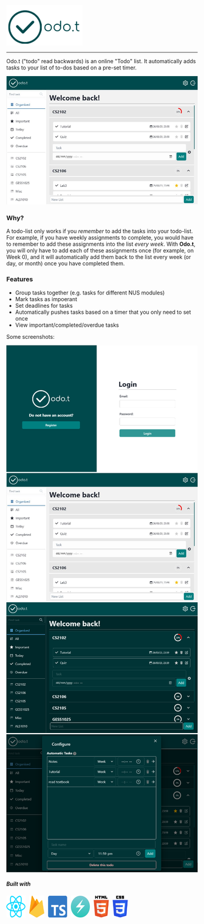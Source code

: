 <img src="/public/logoWhite.png" width="200px" />

<hr>

Odo.t ("todo" read backwards) is an online "Todo" list. It automatically adds tasks to your list of to-dos based on a pre-set timer.

![organised](/public/snapshots/snapshotOrganised.PNG)

### Why?

A todo-list only works if you _remember_ to add the tasks into your todo-list. For example, if you have weekly assignments to complete, you would have to remember to add these assignments into the list _every week_. With **Odo.t**, you will only have to add each of these assignments once (for example, on Week 0), and it will automatically add them back to the list every week (or day, or month) once you have completed them.

### Features

- Group tasks together (e.g. tasks for different NUS modules)
- Mark tasks as impoerant
- Set deadlines for tasks
- Automatically pushes tasks based on a timer that you only need to set once
- View important/completed/overdue tasks

Some screenshots:

<img src="/public/snapshots/snapshotLogin.PNG"  width="600px"/>
<img src="/public/snapshots/snapshotOrganised.PNG" width="600px"/>
 <img src="/public/snapshots/snapshotDarkTheme.PNG" width="600px"/>
<img src="/public/snapshots/snapshotSettings.PNG"  width="600px"  />

##### Built with

<div style="display: flex; flex-direction: row; gap: 10px">
  <img src="/public/logos/react.svg" width="50px" />
  <img src="/public/logos/firebase.svg" width="40px" />
  <img src="/public/logos/typescript-icon.svg" width="50px" />
  <img src="/public/logos/chakraui.jpg" width="50px" />
  <img src="/public/logos/html-5.svg" width="40px" />
  <img src="/public/logos/css-3.svg" width="40px" />
</div>
